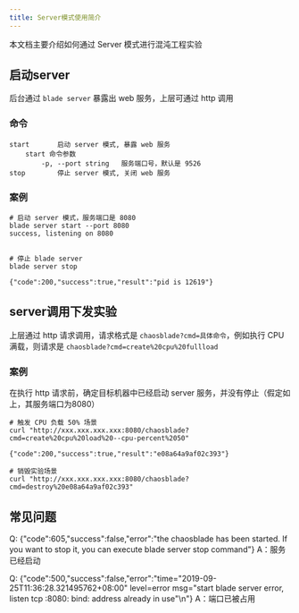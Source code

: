 ```yaml
---
title: Server模式使用简介
---
```


本文档主要介绍如何通过 Server 模式进行混沌工程实验

## 启动server
后台通过 `blade server` 暴露出 web 服务，上层可通过 http 调用
### 命令
```
start       启动 server 模式, 暴露 web 服务
	start 命令参数
		-p, --port string   服务端口号，默认是 9526
stop        停止 server 模式, 关闭 web 服务
```
### 案例
```
# 启动 server 模式，服务端口是 8080
blade server start --port 8080
success, listening on 8080


# 停止 blade server
blade server stop

{"code":200,"success":true,"result":"pid is 12619"}
```
##  server调用下发实验
上层通过 http 请求调用，请求格式是 `chaosblade?cmd=具体命令`，例如执行 CPU 满载，则请求是 `chaosblade?cmd=create%20cpu%20fullload`
### 案例
在执行 http 请求前，确定目标机器中已经启动 server 服务，并没有停止（假定如上，其服务端口为8080）
```
# 触发 CPU 负载 50% 场景
curl "http://xxx.xxx.xxx.xxx:8080/chaosblade?cmd=create%20cpu%20load%20--cpu-percent%2050"

{"code":200,"success":true,"result":"e08a64a9af02c393"}

# 销毁实验场景
curl "http://xxx.xxx.xxx.xxx:8080/chaosblade?cmd=destroy%20e08a64a9af02c393"
```

## 常见问题

Q: {"code":605,"success":false,"error":"the chaosblade has been started. If you want to stop it, you can execute blade server stop command"} 
A：服务已经启动

Q: {"code":500,"success":false,"error":"time="2019-09-25T11:36:28.321495762+08:00" level=error msg="start blade server error, listen tcp :8080: bind: address already in use"\n"} 
A：端口已被占用
